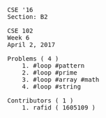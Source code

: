 <pre>
CSE '16
Section: B2

CSE 102
Week 6
April 2, 2017

Problems ( 4 )
    1. #loop #pattern
    2. #loop #prime
    3. #loop #array #math
    4. #loop #string

Contributors ( 1 )
    1. rafid ( 1605109 )
</pre>
